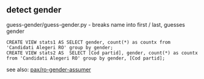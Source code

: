
## detect gender
guess-gender/guess-gender.py - breaks name into first / last, guesses gender

    CREATE VIEW stats1 AS SELECT gender, count(*) as countx from 'Candidati Alegeri RO' group by gender;
    CREATE VIEW stats2 AS  SELECT [Cod partid], gender, count(*) as countx from 'Candidati Alegeri RO' group by gender, [Cod partid];

see also: [pax/ro-gender-assumer](https://github.com/pax/ro-gender-assumer) 